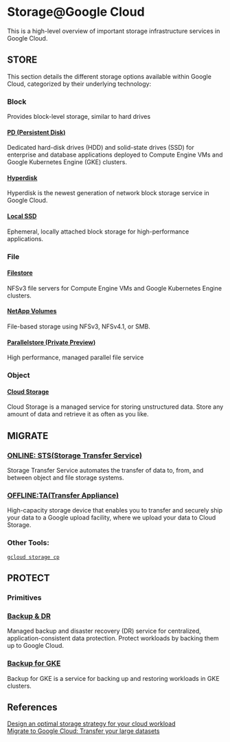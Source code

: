 # Storage@Google Cloud
This is a high-level overview of important storage infrastructure services in Google Cloud.
## STORE
This section details the different storage options available within Google Cloud, categorized by their underlying technology:
### Block
Provides block-level storage, similar to hard drives
#### [PD (Persistent Disk)](https://cloud.google.com/compute/docs/disks?_gl=1*1khelqm*_up*MQ..&gclid=CjwKCAjw5qC2BhB8EiwAvqa41oQQQxMNeSkD3pa0T1Ylg0lI4yRraoDUEYsaFMZKrAitYotvtOEKKhoCcy8QAvD_BwE&gclsrc=aw.ds#pdspecs)
Dedicated hard-disk drives (HDD) and solid-state drives (SSD) for enterprise and database applications deployed to Compute Engine VMs and Google Kubernetes Engine (GKE) clusters.
#### [Hyperdisk](https://cloud.google.com/compute/docs/disks?_gl=1*1khelqm*_up*MQ..&gclid=CjwKCAjw5qC2BhB8EiwAvqa41oQQQxMNeSkD3pa0T1Ylg0lI4yRraoDUEYsaFMZKrAitYotvtOEKKhoCcy8QAvD_BwE&gclsrc=aw.ds#hyperdisks)
Hyperdisk is the newest generation of network block storage service in Google Cloud.
#### [Local SSD](https://cloud.google.com/compute/docs/disks/local-ssd)
Ephemeral, locally attached block storage for high-performance applications.
### File
#### [Filestore](https://cloud.google.com/filestore/docs/overview)
NFSv3 file servers for Compute Engine VMs and Google Kubernetes Engine clusters.
#### [NetApp Volumes](https://cloud.google.com/netapp/volumes/docs/discover/overview)
File-based storage using NFSv3, NFSv4.1, or SMB.
#### [Parallelstore (Private Preview)](https://cloud.google.com/parallelstore?hl=en)
High performance, managed parallel file service
### Object
#### [Cloud Storage](https://cloud.google.com/storage/docs/introduction)
Cloud Storage is a managed service for storing unstructured data. Store any amount of data and retrieve it as often as you like.
## MIGRATE
### [ONLINE: STS(Storage Transfer Service)](https://cloud.google.com/storage-transfer/docs/overview)
Storage Transfer Service automates the transfer of data to, from, and between object and file storage systems.
### [OFFLINE:TA(Transfer Appliance)](https://cloud.google.com/transfer-appliance/docs/4.0/order-appliance) 
High-capacity storage device that enables you to transfer and securely ship your data to a Google upload facility, where we upload your data to Cloud Storage. 
### Other Tools:
[`gcloud storage cp`](https://cloud.google.com/sdk/gcloud/reference/storage/cp)
## PROTECT
### Primitives
### [Backup & DR](https://cloud.google.com/backup-disaster-recovery/docs/concepts/backup-dr)
Managed backup and disaster recovery (DR) service for centralized, application-consistent data protection. Protect workloads by backing them up to Google Cloud.
### [Backup for GKE](https://cloud.google.com/kubernetes-engine/docs/add-on/backup-for-gke/concepts/backup-for-gke)
Backup for GKE is a service for backing up and restoring workloads in GKE clusters.
## References
[Design an optimal storage strategy for your cloud workload](https://cloud.google.com/architecture/storage-advisor#file-storage)  
[Migrate to Google Cloud: Transfer your large datasets](https://cloud.google.com/architecture/migration-to-gcp-assessing-and-discovering-your-workloads)
